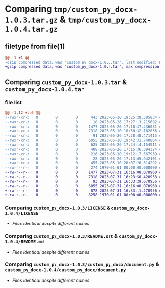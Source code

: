 # Comparing `tmp/custom_py_docx-1.0.3.tar.gz` & `tmp/custom_py_docx-1.0.4.tar.gz`

## filetype from file(1)

```diff
@@ -1 +1 @@
-gzip compressed data, was "custom_py_docx-1.0.3.tar", last modified: Fri May 26 17:29:00 2023, max compression
+gzip compressed data, was "custom_py_docx-1.0.4.tar", max compression
```

## Comparing `custom_py_docx-1.0.3.tar` & `custom_py_docx-1.0.4.tar`

### file list

```diff
@@ -1,12 +1,6 @@
--rwxr-xr-x   0        0        0      443 2023-05-10 19:25:28.305834 custom_py_docx-1.0.3/.github/workflows/publish.yml
--rwxr-xr-x   0        0        0       10 2023-05-26 17:27:13.215692 custom_py_docx-1.0.3/.gitignore
--rwxr-xr-x   0        0        0     1477 2023-05-26 17:10:37.436031 custom_py_docx-1.0.3/LICENSE
--rwxr-xr-x   0        0        0     7318 2023-05-10 18:50:32.182036 custom_py_docx-1.0.3/README.srt
--rwxr-xr-x   0        0        0       91 2023-05-26 17:28:48.471415 custom_py_docx-1.0.3/custom_py_docx/__init__.py
--rwxr-xr-x   0        0        0     6055 2023-05-10 19:42:31.740864 custom_py_docx-1.0.3/custom_py_docx/document.py
--rwxr-xr-x   0        0        0      625 2023-05-26 17:24:14.154911 custom_py_docx-1.0.3/flit.ini
--rwxr-xr-x   0        0        0      408 2023-05-26 17:15:36.394324 custom_py_docx-1.0.3/pyproject.toml
--rwxr-xr-x   0        0        0      216 2023-05-10 19:12:17.567939 custom_py_docx-1.0.3/requirements.txt
--rwxr-xr-x   0        0        0       28 2023-05-26 17:13:05.942101 custom_py_docx-1.0.3/setup.cfg
--rwxr-xr-x   0        0        0      455 2023-05-10 20:07:26.314292 custom_py_docx-1.0.3/setup.py
--rw-r--r--   0        0        0      274 1970-01-01 00:00:00.000000 custom_py_docx-1.0.3/PKG-INFO
+-rw-r--r--   0        0        0     1477 2023-07-31 16:16:08.070960 custom_py_docx-1.0.4/LICENSE
+-rw-r--r--   0        0        0     7318 2023-07-31 16:23:50.420958 custom_py_docx-1.0.4/README.md
+-rw-r--r--   0        0        0       93 2023-07-31 16:33:29.670956 custom_py_docx-1.0.4/custom_py_docx/__init__.py
+-rw-r--r--   0        0        0     6055 2023-07-31 16:16:08.070960 custom_py_docx-1.0.4/custom_py_docx/document.py
+-rw-r--r--   0        0        0      878 2023-07-31 16:33:11.270956 custom_py_docx-1.0.4/pyproject.toml
+-rw-r--r--   0        0        0     8258 1970-01-01 00:00:00.000000 custom_py_docx-1.0.4/PKG-INFO
```

### Comparing `custom_py_docx-1.0.3/LICENSE` & `custom_py_docx-1.0.4/LICENSE`

 * *Files identical despite different names*

### Comparing `custom_py_docx-1.0.3/README.srt` & `custom_py_docx-1.0.4/README.md`

 * *Files identical despite different names*

### Comparing `custom_py_docx-1.0.3/custom_py_docx/document.py` & `custom_py_docx-1.0.4/custom_py_docx/document.py`

 * *Files identical despite different names*


